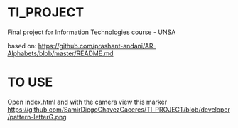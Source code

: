 # TI_PROJECT
Final project for Information Technologies course - UNSA

based on: https://github.com/prashant-andani/AR-Alphabets/blob/master/README.md
# TO USE
Open index.html and with the camera view this marker https://github.com/SamirDiegoChavezCaceres/TI_PROJECT/blob/developer/pattern-letterG.png
